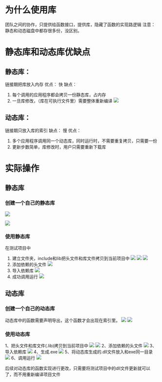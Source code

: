 

# 为什么使用库
团队之间的协作，只提供给函数接口，提供库，隐藏了函数的实现路逻辑
注意：静态和动态磁盘中都存很多份，没区别。
# 静态库和动态库优缺点
## 静态库：
链接期把库放入内存
优点：
	快
缺点：
1. 每个调用的应用程序都会拷贝一份静态库，占内存
2. 一旦库修改，（库在可执行文件里）需要整体重新编译
![](https://liuhao-aliyun-oss.oss-cn-beijing.aliyuncs.com/Pasted%20image%2020221115185243.png)
## 动态库：
链接期只放入库的索引
缺点：
	慢
优点：
1. 多个应用程序调用同一个动态库，同时运行时，不需要重复拷贝，只需要一份
2. 更新步数简单，库修改时，用户只需要重新下载库

# 实际操作
## 静态库
### 创建一个自己的静态库
![](https://liuhao-aliyun-oss.oss-cn-beijing.aliyuncs.com/Pasted%20image%2020221115194635.png)

![](https://liuhao-aliyun-oss.oss-cn-beijing.aliyuncs.com/Pasted%20image%2020221115194714.png)
### 使用静态库
在测试项目中
1. 建立文件夹，include和lib把头文件和库文件拷贝到当前项目中
		![](https://liuhao-aliyun-oss.oss-cn-beijing.aliyuncs.com/Pasted%20image%2020221115194934.png)
		![](https://liuhao-aliyun-oss.oss-cn-beijing.aliyuncs.com/Pasted%20image%2020221115195036.png)
		![](https://liuhao-aliyun-oss.oss-cn-beijing.aliyuncs.com/Pasted%20image%2020221115195141.png)
2.  添加依赖的头文件
![](https://liuhao-aliyun-oss.oss-cn-beijing.aliyuncs.com/Pasted%20image%2020221115195202.png)
3. 导入依赖库
![](https://liuhao-aliyun-oss.oss-cn-beijing.aliyuncs.com/Pasted%20image%2020221115195224.png)
4. 成功调用运行
![](https://liuhao-aliyun-oss.oss-cn-beijing.aliyuncs.com/Pasted%20image%2020221115195322.png)
## 动态库
### 创建一个自己的动态库
动态库中的函数需要声明导出，这个函数才会出现在索引里。
![](https://liuhao-aliyun-oss.oss-cn-beijing.aliyuncs.com/Pasted%20image%2020221115202649.png)
![](https://liuhao-aliyun-oss.oss-cn-beijing.aliyuncs.com/Pasted%20image%2020221115202700.png)
### 使用动态库
1、把头文件和库文件(.lib)拷贝到当前项目中
![](https://liuhao-aliyun-oss.oss-cn-beijing.aliyuncs.com/Pasted%20image%2020221115202823.png)
![](https://liuhao-aliyun-oss.oss-cn-beijing.aliyuncs.com/Pasted%20image%2020221115202913.png)
2、添加依赖的头文件
![](https://liuhao-aliyun-oss.oss-cn-beijing.aliyuncs.com/Pasted%20image%2020221115202936.png)
3、导入依赖库
![](https://liuhao-aliyun-oss.oss-cn-beijing.aliyuncs.com/Pasted%20image%2020221115202952.png)
4、生成.exe
![](https://liuhao-aliyun-oss.oss-cn-beijing.aliyuncs.com/Pasted%20image%2020221115203113.png)
5、将动态库生成的.dll文件放入和exe同一目录
![](https://liuhao-aliyun-oss.oss-cn-beijing.aliyuncs.com/Pasted%20image%2020221115203228.png)
6、调用运行
![](https://liuhao-aliyun-oss.oss-cn-beijing.aliyuncs.com/Pasted%20image%2020221115203444.png)

后续对动态库的函数实现进行更改，只需要将测试项目中的dll文件更新就可以了，而不用重新编译项目文件